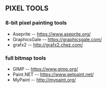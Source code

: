 ## PIXEL TOOLS

### 8-bit pixel painting tools

* Aseprite -- https://www.aseprite.org/
* GraphicsGale -- https://graphicsgale.com/
* grafx2 -- http://grafx2.chez.com/

### full bitmap tools

* GIMP -- https://www.gimp.org/
* Paint.NET -- https://www.getpaint.net/
* MyPaint -- http://mypaint.org/
